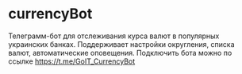 # currencyBot
Телеграмм-бот для отслеживания курса валют в популярных украинских банках. Поддерживает настройки округления, списка валют, автоматические оповещения.
Подключить бота можно по ссылке https://t.me/GoIT_CurrencyBot
